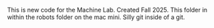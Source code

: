 This is new code for the Machine Lab. Created Fall 2025. This folder in within the robots folder on the mac mini. Silly git inside of a git.
